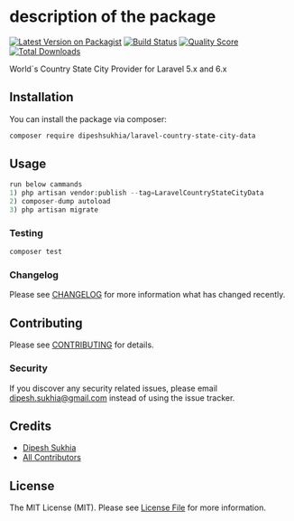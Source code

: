 # description of the package

[![Latest Version on Packagist](https://img.shields.io/packagist/v/dipeshsukhia/laravel-country-state-city-data.svg?style=flat-square)](https://packagist.org/packages/dipeshsukhia/laravel-country-state-city-data)
[![Build Status](https://img.shields.io/travis/dipeshsukhia/laravel-country-state-city-data/master.svg?style=flat-square)](https://travis-ci.org/dipeshsukhia/laravel-country-state-city-data)
[![Quality Score](https://img.shields.io/scrutinizer/g/dipeshsukhia/laravel-country-state-city-data.svg?style=flat-square)](https://scrutinizer-ci.com/g/dipeshsukhia/laravel-country-state-city-data)
[![Total Downloads](https://img.shields.io/packagist/dt/dipeshsukhia/laravel-country-state-city-data.svg?style=flat-square)](https://packagist.org/packages/dipeshsukhia/laravel-country-state-city-data)

World`s Country State City Provider for Laravel 5.x and 6.x

## Installation

You can install the package via composer:

```bash
composer require dipeshsukhia/laravel-country-state-city-data
```

## Usage

``` php
run below cammands
1) php artisan vendor:publish --tag=LaravelCountryStateCityData
2) composer-dump autoload
3) php artisan migrate
```

### Testing

``` bash
composer test
```

### Changelog

Please see [CHANGELOG](CHANGELOG.md) for more information what has changed recently.

## Contributing

Please see [CONTRIBUTING](CONTRIBUTING.md) for details.

### Security

If you discover any security related issues, please email dipesh.sukhia@gmail.com instead of using the issue tracker.

## Credits

- [Dipesh Sukhia](https://github.com/dipeshsukhia)
- [All Contributors](../../contributors)

## License

The MIT License (MIT). Please see [License File](LICENSE.md) for more information.
